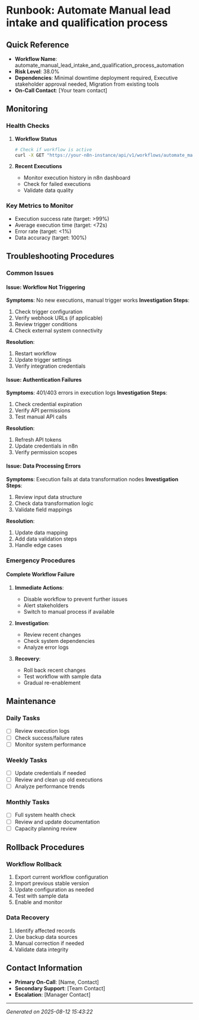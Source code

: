 # Runbook: Automate Manual lead intake and qualification process

## Quick Reference

- **Workflow Name**: automate_manual_lead_intake_and_qualification_process_automation
- **Risk Level**: 38.0%
- **Dependencies**: Minimal downtime deployment required, Executive stakeholder approval needed, Migration from existing tools
- **On-Call Contact**: [Your team contact]

## Monitoring

### Health Checks

1. **Workflow Status**
   ```bash
   # Check if workflow is active
   curl -X GET "https://your-n8n-instance/api/v1/workflows/automate_manual_lead_intake_and_qualification_process_automation"
   ```

2. **Recent Executions**
   - Monitor execution history in n8n dashboard
   - Check for failed executions
   - Validate data quality

### Key Metrics to Monitor

- Execution success rate (target: >99%)
- Average execution time (target: <72s)
- Error rate (target: <1%)
- Data accuracy (target: 100%)

## Troubleshooting Procedures

### Common Issues

#### Issue: Workflow Not Triggering
**Symptoms**: No new executions, manual trigger works
**Investigation Steps**:
1. Check trigger configuration
2. Verify webhook URLs (if applicable)
3. Review trigger conditions
4. Check external system connectivity

**Resolution**:
1. Restart workflow
2. Update trigger settings
3. Verify integration credentials

#### Issue: Authentication Failures
**Symptoms**: 401/403 errors in execution logs
**Investigation Steps**:
1. Check credential expiration
2. Verify API permissions
3. Test manual API calls

**Resolution**:
1. Refresh API tokens
2. Update credentials in n8n
3. Verify permission scopes

#### Issue: Data Processing Errors
**Symptoms**: Execution fails at data transformation nodes
**Investigation Steps**:
1. Review input data structure
2. Check data transformation logic
3. Validate field mappings

**Resolution**:
1. Update data mapping
2. Add data validation steps
3. Handle edge cases

### Emergency Procedures

#### Complete Workflow Failure
1. **Immediate Actions**:
   - Disable workflow to prevent further issues
   - Alert stakeholders
   - Switch to manual process if available

2. **Investigation**:
   - Review recent changes
   - Check system dependencies
   - Analyze error logs

3. **Recovery**:
   - Roll back recent changes
   - Test workflow with sample data
   - Gradual re-enablement

## Maintenance

### Daily Tasks
- [ ] Review execution logs
- [ ] Check success/failure rates
- [ ] Monitor system performance

### Weekly Tasks
- [ ] Update credentials if needed
- [ ] Review and clean up old executions
- [ ] Analyze performance trends

### Monthly Tasks
- [ ] Full system health check
- [ ] Review and update documentation
- [ ] Capacity planning review

## Rollback Procedures

### Workflow Rollback
1. Export current workflow configuration
2. Import previous stable version
3. Update configuration as needed
4. Test with sample data
5. Enable and monitor

### Data Recovery
1. Identify affected records
2. Use backup data sources
3. Manual correction if needed
4. Validate data integrity

## Contact Information

- **Primary On-Call**: [Name, Contact]
- **Secondary Support**: [Team Contact]
- **Escalation**: [Manager Contact]

---
*Generated on 2025-08-12 15:43:22*
